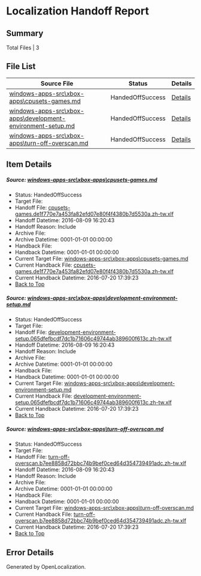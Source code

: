 # <a name='report-top'></a> Localization Handoff Report

## Summary
 Total Files | 3

## File List
 Source File | Status | Details 
 ----------- | ------ | ------- 
 [windows-apps-src\xbox-apps\cpusets-games.md](https://github.com/Microsoft/windows-apps/blob/9f15d551715d9ccf23e4eb397637f4fafacec350/windows-apps-src/xbox-apps/cpusets-games.md) | HandedOffSuccess | [Details](#6065435dc3add0d9bde15dc6bdd355935b8f53cd7979)
 [windows-apps-src\xbox-apps\development-environment-setup.md](https://github.com/Microsoft/windows-apps/blob/e273cc55935f961e0b5493c0648347cba399fa3d/windows-apps-src/xbox-apps/development-environment-setup.md) | HandedOffSuccess | [Details](#5ffe0ce35e4aabcfc74e9bfa90172483209256037980)
 [windows-apps-src\xbox-apps\turn-off-overscan.md](https://github.com/Microsoft/windows-apps/blob/b5961d3266a031ab09a9da63319e9883cf050789/windows-apps-src/xbox-apps/turn-off-overscan.md) | HandedOffSuccess | [Details](#cddde27a17e897ab8a68bbed099e532a8cd48f078058)

## Item Details
##### <a name='6065435dc3add0d9bde15dc6bdd355935b8f53cd7979'></a> Source: [windows-apps-src\xbox-apps\cpusets-games.md](https://github.com/Microsoft/windows-apps/blob/9f15d551715d9ccf23e4eb397637f4fafacec350/windows-apps-src/xbox-apps/cpusets-games.md)
* Status: HandedOffSuccess
* Target File: 
* Handoff File: [cpusets-games.de1f770e7a453fa82efd07e80f4f4380b7d5530a.zh-tw.xlf](https://github.com/Microsoft/WDG.handoff/blob/b1dab2c52a2b8fb397b3b7417132c5047380652a/ol-handoff/Microsoft/windows-apps.zh-tw/master/cpusets-games.de1f770e7a453fa82efd07e80f4f4380b7d5530a.zh-tw.xlf)
* Handoff Datetime: 2016-08-09 16:20:43
* Handoff Reason: Include
* Archive File: 
* Archive Datetime: 0001-01-01 00:00:00
* Handback File: 
* Handback Datetime: 0001-01-01 00:00:00
* Current Target File: [windows-apps-src\xbox-apps\cpusets-games.md](https://github.com/Microsoft/windows-apps.zh-tw/blob/28d9426b29c49ad4d7d36ad8929a7eab1d0bd985/windows-apps-src/xbox-apps/cpusets-games.md)
* Current Handback File: [cpusets-games.de1f770e7a453fa82efd07e80f4f4380b7d5530a.zh-tw.xlf](https://github.com/Microsoft/WDG.handback/blob/ba466a2470429e980e411fcb9bc1043d0c07ebdd/ol-handback/Microsoft/windows-apps.zh-tw/master/cpusets-games.de1f770e7a453fa82efd07e80f4f4380b7d5530a.zh-tw.xlf)
* Current Handback Datetime: 2016-07-20 17:39:23
* [Back to Top](#report-top)

##### <a name='5ffe0ce35e4aabcfc74e9bfa90172483209256037980'></a> Source: [windows-apps-src\xbox-apps\development-environment-setup.md](https://github.com/Microsoft/windows-apps/blob/e273cc55935f961e0b5493c0648347cba399fa3d/windows-apps-src/xbox-apps/development-environment-setup.md)
* Status: HandedOffSuccess
* Target File: 
* Handoff File: [development-environment-setup.065dfefbcdf7dc1b71606c49744ab389600f613c.zh-tw.xlf](https://github.com/Microsoft/WDG.handoff/blob/b1dab2c52a2b8fb397b3b7417132c5047380652a/ol-handoff/Microsoft/windows-apps.zh-tw/master/development-environment-setup.065dfefbcdf7dc1b71606c49744ab389600f613c.zh-tw.xlf)
* Handoff Datetime: 2016-08-09 16:20:43
* Handoff Reason: Include
* Archive File: 
* Archive Datetime: 0001-01-01 00:00:00
* Handback File: 
* Handback Datetime: 0001-01-01 00:00:00
* Current Target File: [windows-apps-src\xbox-apps\development-environment-setup.md](https://github.com/Microsoft/windows-apps.zh-tw/blob/28d9426b29c49ad4d7d36ad8929a7eab1d0bd985/windows-apps-src/xbox-apps/development-environment-setup.md)
* Current Handback File: [development-environment-setup.065dfefbcdf7dc1b71606c49744ab389600f613c.zh-tw.xlf](https://github.com/Microsoft/WDG.handback/blob/ba466a2470429e980e411fcb9bc1043d0c07ebdd/ol-handback/Microsoft/windows-apps.zh-tw/master/development-environment-setup.065dfefbcdf7dc1b71606c49744ab389600f613c.zh-tw.xlf)
* Current Handback Datetime: 2016-07-20 17:39:23
* [Back to Top](#report-top)

##### <a name='cddde27a17e897ab8a68bbed099e532a8cd48f078058'></a> Source: [windows-apps-src\xbox-apps\turn-off-overscan.md](https://github.com/Microsoft/windows-apps/blob/b5961d3266a031ab09a9da63319e9883cf050789/windows-apps-src/xbox-apps/turn-off-overscan.md)
* Status: HandedOffSuccess
* Target File: 
* Handoff File: [turn-off-overscan.b7ee8858d72bbc74b9bef0ced64d354739491adc.zh-tw.xlf](https://github.com/Microsoft/WDG.handoff/blob/b1dab2c52a2b8fb397b3b7417132c5047380652a/ol-handoff/Microsoft/windows-apps.zh-tw/master/turn-off-overscan.b7ee8858d72bbc74b9bef0ced64d354739491adc.zh-tw.xlf)
* Handoff Datetime: 2016-08-09 16:20:43
* Handoff Reason: Include
* Archive File: 
* Archive Datetime: 0001-01-01 00:00:00
* Handback File: 
* Handback Datetime: 0001-01-01 00:00:00
* Current Target File: [windows-apps-src\xbox-apps\turn-off-overscan.md](https://github.com/Microsoft/windows-apps.zh-tw/blob/28d9426b29c49ad4d7d36ad8929a7eab1d0bd985/windows-apps-src/xbox-apps/turn-off-overscan.md)
* Current Handback File: [turn-off-overscan.b7ee8858d72bbc74b9bef0ced64d354739491adc.zh-tw.xlf](https://github.com/Microsoft/WDG.handback/blob/ba466a2470429e980e411fcb9bc1043d0c07ebdd/ol-handback/Microsoft/windows-apps.zh-tw/master/turn-off-overscan.b7ee8858d72bbc74b9bef0ced64d354739491adc.zh-tw.xlf)
* Current Handback Datetime: 2016-07-20 17:39:23
* [Back to Top](#report-top)


## Error Details

Generated by OpenLocalization.
